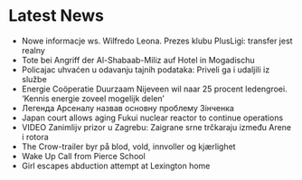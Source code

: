 # Latest News
-  Nowe informacje ws. Wilfredo Leona. Prezes klubu PlusLigi: transfer jest realny
-  Tote bei Angriff der Al-Shabaab-Miliz auf Hotel in Mogadischu
-  Policajac uhvaćen u odavanju tajnih podataka: Priveli ga i udaljili iz službe
-  Energie Coöperatie Duurzaam Nijeveen wil naar 25 procent ledengroei. ‘Kennis energie zoveel mogelijk delen’
-  Легенда Арсеналу назвав основну проблему Зінченка
-  Japan court allows aging Fukui nuclear reactor to continue operations
-  VIDEO Zanimlijv prizor u Zagrebu: Zaigrane srne trčkaraju između Arene i rotora
-  The Crow-trailer byr på blod, vold, innvoller og kjærlighet
-  Wake Up Call from Pierce School
-  Girl escapes abduction attempt at Lexington home
